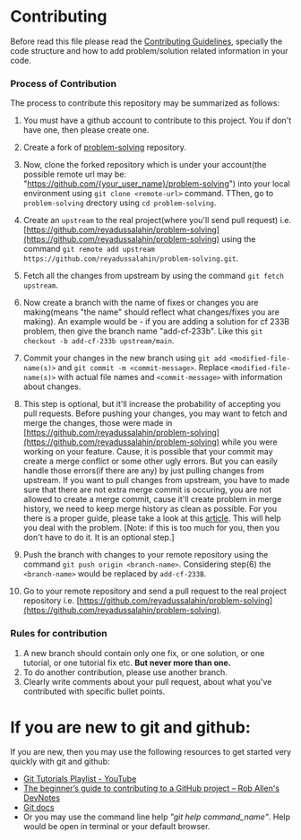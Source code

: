 # Contributing
Before read this file please read the [Contributing Guidelines](CONTRIBUTING.md), specially the code structure and how to add problem/solution related information in your code.

<!--
You can contribute to this repository by:
- adding solutions to problems
- writing tutorials for those solutions
- writing tutorials for different problem solving techniques related to data structures and algorithms.
 -->

### Process of Contribution
The process to contribute this repository may be summarized as follows:

1. You must have a github account to contribute to this project. You if don't have one, then please create one.

2. Create a fork of [problem-solving](https://github.com/reyadussalahin/problem-solving) repository.

3. Now, clone the forked repository which is under your account(the possible remote url may be: "https://github.com/{your_user_name}/problem-solving") into your local environment using `git clone <remote-url>` command. TThen, go to `problem-solving` drectory using `cd problem-solving`.

4. Create an `upstream` to the real project(where you'll send pull request) i.e. [https://github.com/reyadussalahin/problem-solving](https://github.com/reyadussalahin/problem-solving) using the command `git remote add upstream https://github.com/reyadussalahin/problem-solving.git`.

5. Fetch all the changes from upstream by using the command `git fetch upstream`.

6. Now create a branch with the name of fixes or changes you are making(means "the name" should reflect what changes/fixes you are making). An example would be - if you are adding a solution for cf 233B problem, then give the branch name "add-cf-233b". Like this `git checkout -b add-cf-233b upstream/main`.

7. Commit your changes in the new branch using `git add <modified-file-name(s)>` and `git commit -m <commit-message>`. Replace `<modified-file-name(s)>` with actual file names and `<commit-message>` with information about changes.

8. This step is optional, but it'll increase the probability of accepting you pull requests. Before pushing your changes, you may want to fetch and merge the changes, those were made in [https://github.com/reyadussalahin/problem-solving](https://github.com/reyadussalahin/problem-solving) while you were working on your feature. Cause, it is possible that your commit may create a merge conflict or some other ugly errors. But you can easily handle those errors(if there are any) by just pulling changes from upstream. If you want to pull changes from upstream, you have to made sure that there are not extra merge commit is occuring, you are not allowed to create a merge commit, cause it'll create problem in merge history, we need to keep merge history as clean as possible. For you there is a proper guide, please take a look at this [article](https://github.com/proven-ways/git-proven-ways#merging-pull-request-without-merge-commits). This will help you deal with the problem. [Note: if this is too much for you, then you don't have to do it. It is an optional step.]

9. Push the branch with changes to your remote repository using the command `git push origin <branch-name>`. Considering step(6) the `<branch-name>` would be replaced by `add-cf-233B`.

10. Go to your remote repository and send a pull request to the real project repository i.e. [https://github.com/reyadussalahin/problem-solving](https://github.com/reyadussalahin/problem-solving).



### Rules for contribution
1. A new branch should contain only one fix, or one solution, or one tutorial, or one tutorial fix etc. **But never more than one.**
2. To do another contribution, please use another branch.
3. Clearly write comments about your pull request, about what you've contributed with specific bullet points.


# If you are new to git and github:
If you are new, then you may use the following resources to get started very quickly with git and github:
 - [Git Tutorials Playlist - YouTube](https://www.youtube.com/playlist?list=PL6gx4Cwl9DGAKWClAD_iKpNC0bGHxGhcx)
 - [The beginner’s guide to contributing to a GitHub project – Rob Allen's DevNotes](https://akrabat.com/the-beginners-guide-to-contributing-to-a-github-project/)
 - [Git docs](https://git-scm.com/docs)
 - Or you may use the command line help *"git help command_name"*. Help would be open in terminal or your default browser.
